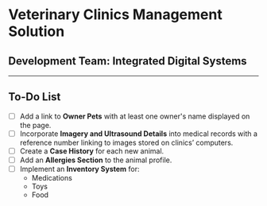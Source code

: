 # Veterinary Clinics Management Solution

## Development Team: Integrated Digital Systems

---

## To-Do List

- [ ] Add a link to **Owner Pets** with at least one owner's name displayed on the page.
- [ ] Incorporate **Imagery and Ultrasound Details** into medical records with a reference number linking to images stored on clinics’ computers.
- [ ] Create a **Case History** for each new animal.
- [ ] Add an **Allergies Section** to the animal profile.
- [ ] Implement an **Inventory System** for:
  - Medications
  - Toys
  - Food
